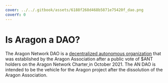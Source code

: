 ```yaml
---
cover: ../../.gitbook/assets/6188f268d468b5871e75420f_dao.png
coverY: 0
---
```


# Is Aragon a DAO?

The Aragon Network DAO is a [decentralized autonomous organization](https://en.wikipedia.org/wiki/Decentralized\_autonomous\_organization) that was established by the Aragon Association after a public vote of $ANT holders on the Aragon Network Charter[ ](https://en.wikipedia.org/wiki/Draft:Aragon\_\(organization\)#cite\_note-6)in October 2021. The AN DAO is intended to be the vehicle for the Aragon project after the dissolution of the Aragon Association.

~~~~
